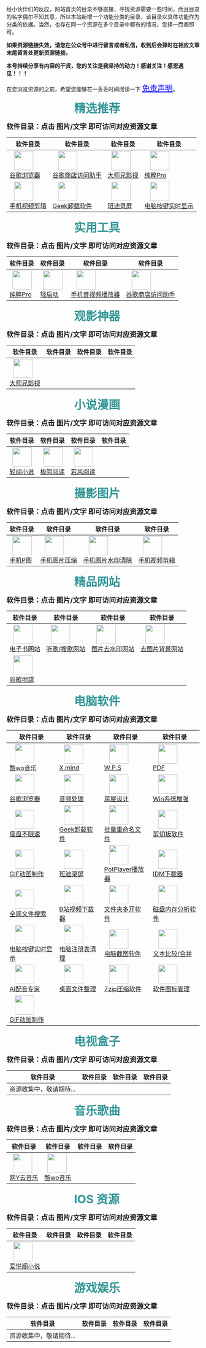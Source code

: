 经小伙伴们的反应，网站首页的目录不够直接，寻找资源需要一些时间，而且目录的名字偶尔不知其意，所以本站新增一个功能分类的目录，该目录以具体功能作为分类的依据。当然，也存在同一个资源在多个目录中都有的情况，您择一而阅即可。

**如果资源链接失效，请您在公众号中进行留言或者私信，收到后会择时在相应文章末尾留言处更新资源链接。**

**本号持续分享有内容的干货，您的关注是我坚持的动力！感谢关注！感恩遇见！！！**

在您浏览资源的之前，希望您能够花一丢丢时间阅读一下 <a href="https://warrent-b.github.io/mjn/#/introduce" target="_blank" style="color:blue;font-size:20px" >免责声明</a>。<br/>

<font style="color:RGB(52,150,150);font-size:30px;font-weight:bold;margin-left:35%">精选推荐</font>

<font style="font-size:18px;font-weight:bold">软件目录：点击 图片/文字 即可访问对应资源文章</font>

| 软件目录                                                     | 软件目录                                                     | 软件目录                                                     | 软件目录                                                     |
| ------------------------------------------------------------ | ------------------------------------------------------------ | ------------------------------------------------------------ | ------------------------------------------------------------ |
| <a href="https://mp.weixin.qq.com/s/dLZyBy7mDy59sNHujJNFrA" target="_blank"><img src="./_assets/google.png" style="width:50px;margin-left:12%"/></a><br/><a href="https://mp.weixin.qq.com/s/dLZyBy7mDy59sNHujJNFrA" target="_blank">谷歌浏览器</a> | <a href="https://mp.weixin.qq.com/s/iZMs6YhXmLGrp4jqZ7nKTQ" target="_blank"><img src="./_assets/chrometongbu.png" style="width:50px;margin-left:12%"/></a><br/><a href="https://mp.weixin.qq.com/s/iZMs6YhXmLGrp4jqZ7nKTQ" target="_blank">谷歌商店访问助手</a> | <a href="https://mp.weixin.qq.com/s/Pb_6MphzOx-U4SHatt6Ofw" target="_blank"><img src="./_assets/kuwomusic.png" style="width:50px;margin-left:12%"/></a><br/><a href="https://mp.weixin.qq.com/s/Pb_6MphzOx-U4SHatt6Ofw" target="_blank">大师兄影视</a> | <a href="https://mp.weixin.qq.com/s/uSBsw5ogpzb9wRpCPHdgtQ" target="_blank"><img src="./_assets/chuncuipro.png" style="width:50px;margin-left:12%"/></a><br/><a href="https://mp.weixin.qq.com/s/uSBsw5ogpzb9wRpCPHdgtQ" target="_blank">纯粹Pro</a> |
| <a href="https://mp.weixin.qq.com/s/ze7jhDebpGBjR51YTAFcSg" target="_blank"><img src="./_assets/cutoutpro.png" style="width:50px;margin-left:12%"/></a><br/><a href="https://mp.weixin.qq.com/s/ze7jhDebpGBjR51YTAFcSg" target="_blank">手机视频剪辑</a> | <a href="https://mp.weixin.qq.com/s/huur1YC1p9ObYcKTtd6xuw" target="_blank"><img src="./_assets/geek.png" style="width:50px;margin-left:12%"/></a><br/><a href="https://mp.weixin.qq.com/s/huur1YC1p9ObYcKTtd6xuw" target="_blank">Geek卸载软件</a> | <a href="https://mp.weixin.qq.com/s/mQ7ZqoZr0BE44Z18SsCVtQ" target="_blank"><img src="./_assets/bandicam.png" style="width:50px;margin-left:12%"/></a><br/><a href="https://mp.weixin.qq.com/s/mQ7ZqoZr0BE44Z18SsCVtQ" target="_blank">班迪录屏</a> | <a href="https://mp.weixin.qq.com/s/3gP6DEsFkIpnziTtSmaWww" target="_blank"><img src="./_assets/carnac.png" style="width:50px;margin-left:12%"/></a><br/><a href="https://mp.weixin.qq.com/s/3gP6DEsFkIpnziTtSmaWww" target="_blank">电脑按键实时显示</a> |



<font style="color:RGB(52,150,150);font-size:30px;font-weight:bold;margin-left:35%">实用工具</font>

<font style="font-size:18px;font-weight:bold">软件目录：点击 图片/文字 即可访问对应资源文章</font>

| 软件目录                                                     | 软件目录                                                     | 软件目录                                                     | 软件目录                                                     |
| ------------------------------------------------------------ | ------------------------------------------------------------ | ------------------------------------------------------------ | ------------------------------------------------------------ |
| <a href="https://mp.weixin.qq.com/s/uSBsw5ogpzb9wRpCPHdgtQ" target="_blank"><img src="./_assets/chuncuipro.png" style="width:50px;margin-left:12%"/></a><br/><a href="https://mp.weixin.qq.com/s/uSBsw5ogpzb9wRpCPHdgtQ" target="_blank">纯粹Pro</a> | <a href="https://mp.weixin.qq.com/s/uSBsw5ogpzb9wRpCPHdgtQ" target="_blank"><img src="./_assets/qingqidong.png" style="width:50px;margin-left:12%"/></a><br/><a href="https://mp.weixin.qq.com/s/uSBsw5ogpzb9wRpCPHdgtQ" target="_blank">轻启动</a> | <a href="https://mp.weixin.qq.com/s/hLXlu9Mvo0TmaNH46sRyDQ" target="_blank"><img src="./_assets/oplayer.png" style="width:50px;margin-left:12%"/></a><br/><a href="https://mp.weixin.qq.com/s/hLXlu9Mvo0TmaNH46sRyDQ" target="_blank">手机音视频播放器</a> | <a href="https://mp.weixin.qq.com/s/iZMs6YhXmLGrp4jqZ7nKTQ" target="_blank"><img src="./_assets/chrometongbu.png" style="width:50px;margin-left:12%"/></a><br/><a href="https://mp.weixin.qq.com/s/iZMs6YhXmLGrp4jqZ7nKTQ" target="_blank">谷歌商店访问助手</a> |



<font style="color:RGB(52,150,150);font-size:30px;font-weight:bold;margin-left:35%">观影神器</font>

<font style="font-size:18px;font-weight:bold">软件目录：点击 图片/文字 即可访问对应资源文章</font>

| 软件目录                                                     | 软件目录 | 软件目录 | 软件目录 |
| ------------------------------------------------------------ | -------- | -------- | -------- |
| <a href="https://mp.weixin.qq.com/s/Pb_6MphzOx-U4SHatt6Ofw" target="_blank"><img src="./_assets/kuwomusic.png" style="width:50px;margin-left:12%"/></a><br/><a href="https://mp.weixin.qq.com/s/Pb_6MphzOx-U4SHatt6Ofw" target="_blank">大师兄影视</a> |          |          |          |



<font style="color:RGB(52,150,150);font-size:30px;font-weight:bold;margin-left:35%">小说漫画</font>

<font style="font-size:18px;font-weight:bold">软件目录：点击 图片/文字 即可访问对应资源文章</font>

| 软件目录                                                     | 软件目录                                                     | 软件目录                                                     | 软件目录 |
| ------------------------------------------------------------ | ------------------------------------------------------------ | ------------------------------------------------------------ | -------- |
| <a href="https://mp.weixin.qq.com/s/Y1m3nI25NmIn57sbcmGIVg" target="_blank"><img src="./_assets/qingyue.png" style="width:50px;margin-left:12%"/></a><br/><a href="https://mp.weixin.qq.com/s/Y1m3nI25NmIn57sbcmGIVg" target="_blank">轻阅小说</a> | <a href="https://mp.weixin.qq.com/s/Y1m3nI25NmIn57sbcmGIVg" target="_blank"><img src="./_assets/jijianyuedu.png" style="width:50px;margin-left:12%"/></a><br/><a href="https://mp.weixin.qq.com/s/Y1m3nI25NmIn57sbcmGIVg" target="_blank">极简阅读</a> | <a href="https://mp.weixin.qq.com/s/97tzI0b8S7FFbM1CXClTgw" target="_blank"><img src="./_assets/ruofengyuedu.png" style="width:50px;margin-left:12%"/></a><br/><a href="https://mp.weixin.qq.com/s/97tzI0b8S7FFbM1CXClTgw" target="_blank">若风阅读</a> |          |



<font style="color:RGB(52,150,150);font-size:30px;font-weight:bold;margin-left:35%">摄影图片</font>

<font style="font-size:18px;font-weight:bold">软件目录：点击 图片/文字 即可访问对应资源文章</font>

| 软件目录                                                     | 软件目录                                                     | 软件目录                                                     | 软件目录                                                     |
| ------------------------------------------------------------ | ------------------------------------------------------------ | ------------------------------------------------------------ | ------------------------------------------------------------ |
| <a href="https://mp.weixin.qq.com/s/pCrq7bnVB1qfyaOQClhK6g" target="_blank"><img src="./_assets/photoshopexpress.png" style="width:50px;margin-left:12%"/></a><br/><a href="https://mp.weixin.qq.com/s/pCrq7bnVB1qfyaOQClhK6g" target="_blank">手机P图</a> | <a href="https://mp.weixin.qq.com/s/N75ribVQhMNJRLKGprQ4eQ" target="_blank"><img src="./_assets/litphoto.png" style="width:50px;margin-left:12%"/></a><br/><a href="https://mp.weixin.qq.com/s/N75ribVQhMNJRLKGprQ4eQ" target="_blank">手机图片压缩</a> | <a href="https://mp.weixin.qq.com/s/MiX9FOqfxqKptIUbJNRtCw" target="_blank"><img src="./_assets/xiangpica.png" style="width:50px;margin-left:12%"/></a><br/><a href="https://mp.weixin.qq.com/s/MiX9FOqfxqKptIUbJNRtCw" target="_blank">手机图片水印清除</a> | <a href="https://mp.weixin.qq.com/s/ze7jhDebpGBjR51YTAFcSg" target="_blank"><img src="./_assets/cutoutpro.png" style="width:50px;margin-left:12%"/></a><br/><a href="https://mp.weixin.qq.com/s/ze7jhDebpGBjR51YTAFcSg" target="_blank">手机视频剪辑</a> |



<font style="color:RGB(52,150,150);font-size:30px;font-weight:bold;margin-left:35%">精品网站</font>

<font style="font-size:18px;font-weight:bold">软件目录：点击 图片/文字 即可访问对应资源文章</font>

| 软件目录                                                     | 软件目录                                                     | 软件目录                                                     | 软件目录                                                     |
| ------------------------------------------------------------ | ------------------------------------------------------------ | ------------------------------------------------------------ | ------------------------------------------------------------ |
| <a href="https://mp.weixin.qq.com/s/8kiRL9vHfI-BtngZR4gUkA" target="_blank"><img src="./_assets/shuxiangjia.png" style="width:50px;margin-left:12%"/></a><br/><a href="https://mp.weixin.qq.com/s/8kiRL9vHfI-BtngZR4gUkA" target="_blank">电子书网站</a> | <a href="https://mp.weixin.qq.com/s/3Fcg2JBz3GrdpFXt6cTm4Q" target="_blank"><img src="./_assets/music001.png" style="width:50px;margin-left:12%"/></a><br/><a href="https://mp.weixin.qq.com/s/3Fcg2JBz3GrdpFXt6cTm4Q" target="_blank">听歌/搜歌网站</a> | <a href="https://mp.weixin.qq.com/s/H-8RFJBLlnnH3IG2cxkD8Q" target="_blank"><img src="./_assets/watermarkremover.png" style="width:50px;margin-left:12%"/></a><br/><a href="https://mp.weixin.qq.com/s/H-8RFJBLlnnH3IG2cxkD8Q" target="_blank">图片去水印网站</a> | <a href="https://mp.weixin.qq.com/s/oFA4voaEPLRTF47sn9MYLA" target="_blank"><img src="./_assets/background001.png" style="width:50px;margin-left:12%"/></a><br/><a href="https://mp.weixin.qq.com/s/oFA4voaEPLRTF47sn9MYLA" target="_blank">去图片背景网站</a> |
| <a href="https://mp.weixin.qq.com/s/nVEY4iUkE48vIVxPlSqaBg" target="_blank"><img src="./_assets/googleearth.png" style="width:50px;margin-left:12%"/></a><br/><a href="https://mp.weixin.qq.com/s/nVEY4iUkE48vIVxPlSqaBg" target="_blank">谷歌地球</a> |                                                              |                                                              |                                                              |



<font style="color:RGB(52,150,150);font-size:30px;font-weight:bold;margin-left:35%">电脑软件</font>

<font style="font-size:18px;font-weight:bold">软件目录：点击 图片/文字 即可访问对应资源文章</font>

| 软件目录                                                     | 软件目录                                                     | 软件目录                                                     | 软件目录                                                     |
| ------------------------------------------------------------ | ------------------------------------------------------------ | ------------------------------------------------------------ | ------------------------------------------------------------ |
| <a href="https://mp.weixin.qq.com/s/8dJFnXL71v3Yhn7qPimjEg" target="_blank"><img src="./_assets/kuwomusic.png" style="width:50px;margin-left:12%"/></a><br/><a href="https://mp.weixin.qq.com/s/iuDa1CCniogSUybKtSha3g" target="_blank">酷wo音乐</a> | <a href="https://mp.weixin.qq.com/s/JpHDDTtKvqajgvXX1JcwwA" target="_blank"><img src="./_assets/xmind.png" style="width:50px;margin-left:12%"/></a><br/><a href="https://mp.weixin.qq.com/s/JpHDDTtKvqajgvXX1JcwwA" target="_blank">X.mind</a> | <a href="https://mp.weixin.qq.com/s/7KGzm20eXmPH4PJPMXYwMA" target="_blank"><img src="./_assets/wps.png" style="width:50px;margin-left:12%"/></a><br/><a href="https://mp.weixin.qq.com/s/7KGzm20eXmPH4PJPMXYwMA" target="_blank">W.P.S</a> | <a href="https://mp.weixin.qq.com/s/i4xpurajxaCo178WGskPZw" target="_blank"><img src="./_assets/acrobatdc.png" style="width:50px;margin-left:12%"/></a><br/><a href="https://mp.weixin.qq.com/s/i4xpurajxaCo178WGskPZw" target="_blank">PDF</a> |
| <a href="https://mp.weixin.qq.com/s/dLZyBy7mDy59sNHujJNFrA" target="_blank"><img src="./_assets/google.png" style="width:50px;margin-left:12%"/></a><br/><a href="https://mp.weixin.qq.com/s/dLZyBy7mDy59sNHujJNFrA" target="_blank">谷歌浏览器</a> | <a href="https://mp.weixin.qq.com/s/fQJ3P48G3Ufk5eagvMPe_A" target="_blank"><img src="./_assets/ashampoo.png" style="width:50px;margin-left:12%"/></a><br/><a href="https://mp.weixin.qq.com/s/fQJ3P48G3Ufk5eagvMPe_A" target="_blank">音频处理</a> | <a href="https://mp.weixin.qq.com/s/fQJ3P48G3Ufk5eagvMPe_A" target="_blank"><img src="./_assets/ashampoo.png" style="width:50px;margin-left:12%"/></a><br/><a href="https://mp.weixin.qq.com/s/fQJ3P48G3Ufk5eagvMPe_A" target="_blank">房屋设计</a> | <a href="https://mp.weixin.qq.com/s/fQJ3P48G3Ufk5eagvMPe_A" target="_blank"><img src="./_assets/ashampoo.png" style="width:50px;margin-left:12%"/></a><br/><a href="https://mp.weixin.qq.com/s/fQJ3P48G3Ufk5eagvMPe_A" target="_blank">Win系统增强</a> |
| <a href="https://mp.weixin.qq.com/s/-Syo59fWNwnEuSNR03O1Pg" target="_blank"><img src="./_assets/baidunetwork.png" style="width:50px;margin-left:12%"/></a><br/><a href="https://mp.weixin.qq.com/s/-Syo59fWNwnEuSNR03O1Pg" target="_blank">度盘不限速</a> | <a href="https://mp.weixin.qq.com/s/huur1YC1p9ObYcKTtd6xuw" target="_blank"><img src="./_assets/geek.png" style="width:50px;margin-left:12%"/></a><br/><a href="https://mp.weixin.qq.com/s/huur1YC1p9ObYcKTtd6xuw" target="_blank">Geek卸载软件</a> | <a href="https://mp.weixin.qq.com/s/N-FiNA9MP_BfN_TLV3xFqg" target="_blank"><img src="./_assets/bulkrename.png" style="width:50px;margin-left:12%"/></a><br/><a href="https://mp.weixin.qq.com/s/N-FiNA9MP_BfN_TLV3xFqg" target="_blank">批量重命名文件</a> | <a href="https://mp.weixin.qq.com/s/69XkZWI8P3DE27Yd-eqZIw" target="_blank"><img src="./_assets/clcl.png" style="width:50px;margin-left:12%"/></a><br/><a href="https://mp.weixin.qq.com/s/69XkZWI8P3DE27Yd-eqZIw" target="_blank">剪切板软件</a> |
| <a href="https://mp.weixin.qq.com/s/MG9TccvFnSNXy2-sZAo5ew" target="_blank"><img src="./_assets/licecap.png" style="width:50px;margin-left:12%"/></a><br/><a href="https://mp.weixin.qq.com/s/MG9TccvFnSNXy2-sZAo5ew" target="_blank">GIF动图制作</a> | <a href="https://mp.weixin.qq.com/s/mQ7ZqoZr0BE44Z18SsCVtQ" target="_blank"><img src="./_assets/bandicam.png" style="width:50px;margin-left:12%"/></a><br/><a href="https://mp.weixin.qq.com/s/mQ7ZqoZr0BE44Z18SsCVtQ" target="_blank">班迪录屏</a> | <a href="https://mp.weixin.qq.com/s/sSZpqtJcMgFT-fCCyq2AKQ" target="_blank"><img src="./_assets/potplayer.jpg" style="width:50px;margin-left:12%"/></a><br/><a href="https://mp.weixin.qq.com/s/sSZpqtJcMgFT-fCCyq2AKQ" target="_blank">PotPlayer播放器</a> | <a href="https://mp.weixin.qq.com/s/L47fULAB654nPfOUK24PRg" target="_blank"><img src="./_assets/idm.png" style="width:50px;margin-left:12%"/></a><br/><a href="https://mp.weixin.qq.com/s/L47fULAB654nPfOUK24PRg" target="_blank">IDM下载器</a> |
| <a href="https://mp.weixin.qq.com/s/ZHDlG4MtJq3E0a3IO2q-Qw" target="_blank"><img src="./_assets/listray.png" style="width:50px;margin-left:12%"/></a><br/><a href="https://mp.weixin.qq.com/s/ZHDlG4MtJq3E0a3IO2q-Qw" target="_blank">全局文件搜索</a> | <a href="https://mp.weixin.qq.com/s/lndazsWOSOCJIWYJGTT-Ow" target="_blank"><img src="./_assets/jjdown.png" style="width:50px;margin-left:12%"/></a><br/><a href="https://mp.weixin.qq.com/s/lndazsWOSOCJIWYJGTT-Ow" target="_blank">B站视频下载器</a> | <a href="https://mp.weixin.qq.com/s/VE70cUtliwVBqjEj0S3oNQ" target="_blank"><img src="./_assets/360menu.png" style="width:50px;margin-left:12%"/></a><br/><a href="https://mp.weixin.qq.com/s/VE70cUtliwVBqjEj0S3oNQ" target="_blank">文件夹多开软件</a> | <a href="https://mp.weixin.qq.com/s/T-quZ65D9nFNPlLYOBYL1g" target="_blank"><img src="./_assets/wiztree.png" style="width:50px;margin-left:12%"/></a><br/><a href="https://mp.weixin.qq.com/s/T-quZ65D9nFNPlLYOBYL1g" target="_blank">磁盘内存分析软件</a> |
| <a href="https://mp.weixin.qq.com/s/3gP6DEsFkIpnziTtSmaWww" target="_blank"><img src="./_assets/carnac.png" style="width:50px;margin-left:12%"/></a><br/><a href="https://mp.weixin.qq.com/s/3gP6DEsFkIpnziTtSmaWww" target="_blank">电脑按键实时显示</a> | <a href="https://mp.weixin.qq.com/s/_Vxtu3pYdre80_MYa2Fr-g" target="_blank"><img src="./_assets/wisecare.png" style="width:50px;margin-left:12%"/></a><br/><a href="https://mp.weixin.qq.com/s/_Vxtu3pYdre80_MYa2Fr-g" target="_blank">电脑注册表清理</a> | <a href="https://mp.weixin.qq.com/s/7RAHBmzQ29hQAWVSEDQfBA" target="_blank"><img src="./_assets/snipatse.png" style="width:50px;margin-left:12%"/></a><br/><a href="https://mp.weixin.qq.com/s/7RAHBmzQ29hQAWVSEDQfBA" target="_blank">电脑截图软件</a> | <a href="https://mp.weixin.qq.com/s/vCKcVF1yYk53ojL5tSYEyw" target="_blank"><img src="./_assets/beyondcompare.png" style="width:50px;margin-left:12%"/></a><br/><a href="https://mp.weixin.qq.com/s/vCKcVF1yYk53ojL5tSYEyw" target="_blank">文本比较/合并</a> |
| <a href="https://mp.weixin.qq.com/s/PK7wfWFtnD8oUk_ilAa8vg" target="_blank"><img src="./_assets/aipeiyin.png" style="width:50px;margin-left:12%"/></a><br/><a href="https://mp.weixin.qq.com/s/PK7wfWFtnD8oUk_ilAa8vg" target="_blank">AI配音专家</a> | <a href="https://mp.weixin.qq.com/s/O4Oiu7G4Z_B8-KaWx3CPJQ" target="_blank"><img src="./_assets/codedesker.png" style="width:50px;margin-left:12%"/></a><br/><a href="https://mp.weixin.qq.com/s/O4Oiu7G4Z_B8-KaWx3CPJQ" target="_blank">桌面文件整理</a> | <a href="https://mp.weixin.qq.com/s/LXP4uqg5hsPaTj5QFy9Ovw" target="_blank"><img src="./_assets/snipatse.png" style="width:50px;margin-left:12%"/></a><br/><a href="https://mp.weixin.qq.com/s/LXP4uqg5hsPaTj5QFy9Ovw" target="_blank">7zip压缩软件</a> | <a href="https://mp.weixin.qq.com/s/yXVy4S8Is7OTW6JrrbaKtQ" target="_blank"><img src="./_assets/bitdock.png" style="width:50px;margin-left:12%"/></a><br/><a href="https://mp.weixin.qq.com/s/yXVy4S8Is7OTW6JrrbaKtQ" target="_blank">软件图标管理</a> |
| <a href="https://mp.weixin.qq.com/s/axs1jx300w5snQvX4dmEjg" target="_blank"><img src="./_assets/screentogif.png" style="width:50px;margin-left:12%"/></a><br/><a href="https://mp.weixin.qq.com/s/axs1jx300w5snQvX4dmEjg" target="_blank">GIF动图制作</a> |                                                              |                                                              |                                                              |





<font style="color:RGB(52,150,150);font-size:30px;font-weight:bold;margin-left:35%">电视盒子</font>

<font style="font-size:18px;font-weight:bold">软件目录：点击 图片/文字 即可访问对应资源文章</font>

| 软件目录                | 软件目录 | 软件目录 | 软件目录 |
| ----------------------- | -------- | -------- | -------- |
| 资源收集中，敬请期待... |          |          |          |



<font style="color:RGB(52,150,150);font-size:30px;font-weight:bold;margin-left:35%">音乐歌曲</font>

<font style="font-size:18px;font-weight:bold">软件目录：点击 图片/文字 即可访问对应资源文章</font>

| 软件目录                                                     | 软件目录                                                     | 软件目录 | 软件目录 |
| ------------------------------------------------------------ | ------------------------------------------------------------ | -------- | -------- |
| <a href="https://mp.weixin.qq.com/s/8dJFnXL71v3Yhn7qPimjEg" target="_blank"><img src="./_assets/wyymusic.jpg" style="width:50px;margin-left:12%"/></a><br/><a href="https://mp.weixin.qq.com/s/8dJFnXL71v3Yhn7qPimjEg" target="_blank">网Y云音乐</a> | <a href="https://mp.weixin.qq.com/s/8dJFnXL71v3Yhn7qPimjEg" target="_blank"><img src="./_assets/kuwomusic.png" style="width:50px;margin-left:12%"/></a><br/><a href="https://mp.weixin.qq.com/s/iuDa1CCniogSUybKtSha3g" target="_blank">酷wo音乐</a> |          |          |



<font style="color:RGB(52,150,150);font-size:30px;font-weight:bold;margin-left:35%">IOS 资源</font>

<font style="font-size:18px;font-weight:bold">软件目录：点击 图片/文字 即可访问对应资源文章</font>

| 软件目录                                                     | 软件目录 | 软件目录 | 软件目录 |
| ------------------------------------------------------------ | -------- | -------- | -------- |
| <a href="https://mp.weixin.qq.com/s/97tzI0b8S7FFbM1CXClTgw" target="_blank"><img src="./_assets/aiyuege.png" style="width:50px;margin-left:12%"/></a><br/><a href="https://mp.weixin.qq.com/s/97tzI0b8S7FFbM1CXClTgw" target="_blank">爱悦阁小说</a> |          |          |          |



<font style="color:RGB(52,150,150);font-size:30px;font-weight:bold;margin-left:35%">游戏娱乐</font>

<font style="font-size:18px;font-weight:bold">软件目录：点击 图片/文字 即可访问对应资源文章</font>

| 软件目录                | 软件目录 | 软件目录 | 软件目录 |
| ----------------------- | -------- | -------- | -------- |
| 资源收集中，敬请期待... |          |          |          |



